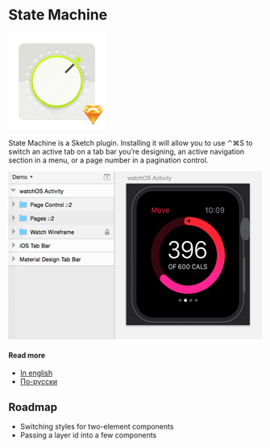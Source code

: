 # State Machine

<img width="192" height="192" src="images/state-machine-icon@2x.png" title="State Machine Icon">

State Machine is a Sketch plugin. Installing it will allow you to use ⌃⌘S to switch an active tab on a tab bar you’re designing, an active navigation section in a menu, or a page number in a pagination control.

<img width="522" height="332" src="images/state-machine-demo@2x.gif" title="Demonstration">

#### Read more

* [In english]
* [По-русски]

[In english]: https://medium.com/@romanshamin/3337b8776b49
[По-русски]: https://medium.com/@romanshamin/bb453f46a788

## Roadmap

* Switching styles for two-element components
* Passing a layer id into a few components
